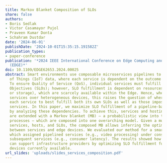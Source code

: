 ```yaml
---
title: Markov Blanket Composition of SLOs
share: false
authors:
- Boris Sedlak
- Victor Casamayor Pujol
- Praveen Kumar Donta
- Schahram Dustdar
date: '2024-06-01'
publishDate: '2024-10-01T15:35:15.191582Z'
publication_types:
- paper-conference
publication: '*2024 IEEE International Conference on Edge Computing and Communications
  (EDGE)*'
doi: 10.1109/EDGE62653.2024.00025
abstract: Smart environments use composable microservices pipelines to process Internet
  of Things (IoT) data, where each service is dependent on the outcome of its predecessor.
  To ensure Quality of Service (QoS), individual services must fulfill Service Level
  Objectives (SLOs); however, SLO fulfillment is dependent on resources (e.g., processing
  or storage), which are scarcely available within the Edge. Hence, when distributing
  services over heterogeneous devices, this raises the question of where to deploy
  each service to best fulfill both its own SLOs as well as those imposed by dependent
  services. In this paper, we maximize SLO fulfillment of a pipeline-based application
  by analyzing these dependencies. To achieve this, services and hosting devices alike
  are extended with a Markov blanket (MB) – a probabilistic view into their internal
  processes – which are composed into one overarching model. Given a mutable set of
  services, hosts, and SLOs, the composed MB allows inferring the optimal assignment
  between services and edge devices. We evaluated our method for a smart city scenario,
  which assigned pipelined services (e.g., video processing) under constraints from
  subsequent services (e.g., consumer latency). The results showed how our method
  can support infrastructure providers by optimizing SLO fulfillment for arbitrary
  devices currently available.
url_slides: 'uploads/slides_services_composition.pdf'
---
```

